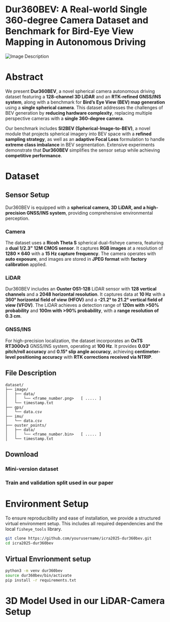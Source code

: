# Dur360BEV: A Real-world Single 360-degree Camera Dataset and Benchmark for Bird-Eye View Mapping in Autonomous Driving

![Image Description](./ICRA_2025_Head_Image.png)

# Abstract  
We present **Dur360BEV**, a novel spherical camera autonomous driving dataset featuring a **128-channel 3D LiDAR** and an **RTK-refined GNSS/INS system**, along with a benchmark for **Bird’s Eye View (BEV) map generation** using a **single spherical camera**. This dataset addresses the challenges of BEV generation by **reducing hardware complexity**, replacing multiple perspective cameras with a **single 360-degree camera**.  

Our benchmark includes **SI2BEV (Spherical-Image-to-BEV)**, a novel module that projects spherical imagery into BEV space with a **refined sampling strategy**, as well as an **adaptive Focal Loss** formulation to handle **extreme class imbalance** in BEV segmentation. Extensive experiments demonstrate that **Dur360BEV** simplifies the sensor setup while achieving **competitive performance**.

# Dataset

## Sensor Setup  

Dur360BEV is equipped with a **spherical camera, 3D LiDAR, and a high-precision GNSS/INS system**, providing comprehensive environmental perception.

### **Camera**  
The dataset uses a **Ricoh Theta S** spherical dual-fisheye camera, featuring a **dual 1/2.3" 12M CMOS sensor**. It captures **RGB images** at a resolution of **1280 × 640** with a **15 Hz capture frequency**. The camera operates with **auto exposure**, and images are stored in **JPEG format** with **factory calibration** applied.

### **LiDAR**  
Dur360BEV includes an **Ouster OS1-128** LiDAR sensor with **128 vertical channels** and a **2048 horizontal resolution**. It captures data at **10 Hz** with a **360° horizontal field of view (HFOV)** and a **-21.2° to 21.2° vertical field of view (VFOV)**. The LiDAR achieves a detection range of **120m with >50% probability** and **100m with >90% probability**, with a **range resolution of 0.3 cm**.

### **GNSS/INS**  
For high-precision localization, the dataset incorporates an **OxTS RT3000v3** GNSS/INS system, operating at **100 Hz**. It provides **0.03° pitch/roll accuracy** and **0.15° slip angle accuracy**, achieving **centimeter-level positioning accuracy** with **RTK corrections received via NTRIP**.

## File Description

```
dataset/ 
├── image/  
│   ├── data/  
│   │   └── <frame_number.png>   [ ..... ]   
│   └── timestamp.txt  
├── gps/  
│   └── data.csv  
├── imu/  
│   └── data.csv  
├── ouster_points/  
│   ├── data/  
│   │   └── <frame_number.bin>   [ ..... ]   
│   └── timestamp.txt  
```

## Download

### Mini-version dataset

### Train and validation split used in our paper


# Environment Setup  

To ensure reproducibility and ease of installation, we provide a structured virtual environment setup. This includes all required dependencies and the local `fisheye_tools` library.

```bash
git clone https://github.com/yourusername/icra2025-dur360bev.git
cd icra2025-dur360bev
```

## Virtual Envrionment setup
```bash
python3 -m venv dur360bev
source dur360bev/bin/activate
pip install -r requirements.txt
```

# 3D Model Used in our LiDAR-Camera Setup


